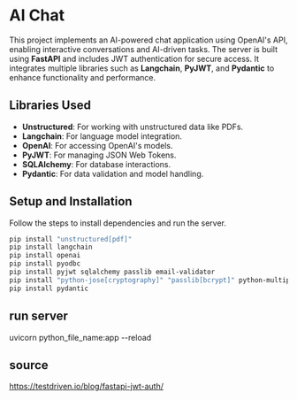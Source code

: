 # AI Chat

This project implements an AI-powered chat application using OpenAI's API, enabling interactive conversations and AI-driven tasks. The server is built using **FastAPI** and includes JWT authentication for secure access. It integrates multiple libraries such as **Langchain**, **PyJWT**, and **Pydantic** to enhance functionality and performance.


## Libraries Used

- **Unstructured**: For working with unstructured data like PDFs.
- **Langchain**: For language model integration.
- **OpenAI**: For accessing OpenAI's models.
- **PyJWT**: For managing JSON Web Tokens.
- **SQLAlchemy**: For database interactions.
- **Pydantic**: For data validation and model handling.

## Setup and Installation

Follow the steps to install dependencies and run the server.
```bash
pip install "unstructured[pdf]"
pip install langchain
pip install openai
pip install pyodbc
pip install pyjwt sqlalchemy passlib email-validator
pip install "python-jose[cryptography]" "passlib[bcrypt]" python-multipart
pip install pydantic
```

## run server
uvicorn python_file_name:app --reload

## source
https://testdriven.io/blog/fastapi-jwt-auth/ \
<br />
